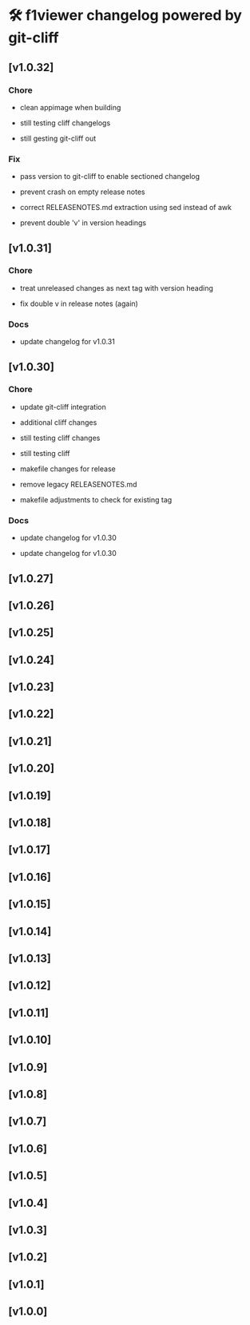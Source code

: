 # 🛠️ f1viewer changelog powered by git-cliff

## [v1.0.32]


### Chore


- clean appimage when building

- still testing cliff changelogs

- still gesting git-cliff out



### Fix


- pass version to git-cliff to enable sectioned changelog

- prevent crash on empty release notes

- correct RELEASENOTES.md extraction using sed instead of awk

- prevent double 'v' in version headings




## [v1.0.31]


### Chore


- treat unreleased changes as next tag with version heading

- fix double v in release notes (again)



### Docs


- update changelog for v1.0.31




## [v1.0.30]


### Chore


- update git-cliff integration

- additional cliff changes

- still testing cliff changes

- still testing cliff

- makefile changes for release

- remove legacy RELEASENOTES.md

- makefile adjustments to check for existing tag



### Docs


- update changelog for v1.0.30

- update changelog for v1.0.30




## [v1.0.27]



## [v1.0.26]



## [v1.0.25]



## [v1.0.24]



## [v1.0.23]



## [v1.0.22]



## [v1.0.21]



## [v1.0.20]



## [v1.0.19]



## [v1.0.18]



## [v1.0.17]



## [v1.0.16]



## [v1.0.15]



## [v1.0.14]



## [v1.0.13]



## [v1.0.12]



## [v1.0.11]



## [v1.0.10]



## [v1.0.9]



## [v1.0.8]



## [v1.0.7]



## [v1.0.6]



## [v1.0.5]



## [v1.0.4]



## [v1.0.3]



## [v1.0.2]



## [v1.0.1]



## [v1.0.0]


